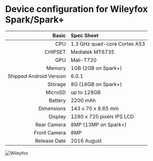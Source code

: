 
Device configuration for Wileyfox Spark/Spark+
===========================================

Basic   | Spec Sheet
-------:|:-------------------------
CPU     | 1.3 GHz quad-core Cortex A53
CHIPSET | Mediatek MT6735
GPU     | Mali-T720
Memory  | 1GB (2GB on Spark+)
Shipped Android Version | 6.0.1
Storage | 8G (16GB on Spark+)
MicroSD | up to 128GB
Battery | 2200 mAh
Dimensions | 143 x 70 x 8.65 mm
Display | 1280 x 720 pixels IPS LCD
Rear Camera  | 8MP (13MP on Spark+)
Front Camera  | 8MP
Release Date | 2016 August
![Wileyfox](http://cdn02.androidauthority.net/wp-content/uploads/2016/06/wileyfox-spark.jpg "Spark/Spark+")
